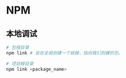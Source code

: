 # NPM

## 本地调试

```bash
# 包根目录
npm link # 会在全局创建一个链接，指向我们创建的包。

# 项目根目录
npm link <package_name>
```
